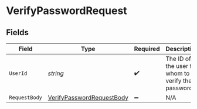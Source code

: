 # VerifyPasswordRequest


## Fields

| Field                                                                           | Type                                                                            | Required                                                                        | Description                                                                     |
| ------------------------------------------------------------------------------- | ------------------------------------------------------------------------------- | ------------------------------------------------------------------------------- | ------------------------------------------------------------------------------- |
| `UserId`                                                                        | *string*                                                                        | :heavy_check_mark:                                                              | The ID of the user for whom to verify the password                              |
| `RequestBody`                                                                   | [VerifyPasswordRequestBody](../../Models/Requests/VerifyPasswordRequestBody.md) | :heavy_minus_sign:                                                              | N/A                                                                             |